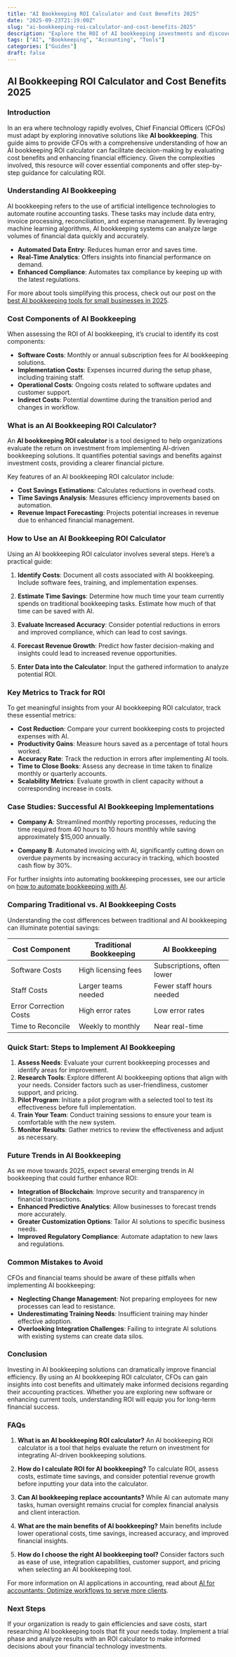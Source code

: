 ```yaml
---
title: "AI Bookkeeping ROI Calculator and Cost Benefits 2025"
date: "2025-09-23T21:19:00Z"
slug: "ai-bookkeeping-roi-calculator-and-cost-benefits-2025"
description: "Explore the ROI of AI bookkeeping investments and discover cost benefits for your business. Learn how advanced tools optimize efficiency."
tags: ["AI", "Bookkeeping", "Accounting", "Tools"]
categories: ["Guides"]
draft: false
---
```


## AI Bookkeeping ROI Calculator and Cost Benefits 2025

### Introduction

In an era where technology rapidly evolves, Chief Financial Officers (CFOs) must adapt by exploring innovative solutions like **AI bookkeeping**. This guide aims to provide CFOs with a comprehensive understanding of how an AI bookkeeping ROI calculator can facilitate decision-making by evaluating cost benefits and enhancing financial efficiency. Given the complexities involved, this resource will cover essential components and offer step-by-step guidance for calculating ROI.

### Understanding AI Bookkeeping

AI bookkeeping refers to the use of artificial intelligence technologies to automate routine accounting tasks. These tasks may include data entry, invoice processing, reconciliation, and expense management. By leveraging machine learning algorithms, AI bookkeeping systems can analyze large volumes of financial data quickly and accurately.

- **Automated Data Entry**: Reduces human error and saves time.
- **Real-Time Analytics**: Offers insights into financial performance on demand.
- **Enhanced Compliance**: Automates tax compliance by keeping up with the latest regulations.

For more about tools simplifying this process, check out our post on the [best AI bookkeeping tools for small businesses in 2025](/posts/best-ai-bookkeeping-tools-for-small-businesses-2025/).

### Cost Components of AI Bookkeeping

When assessing the ROI of AI bookkeeping, it’s crucial to identify its cost components:

- **Software Costs**: Monthly or annual subscription fees for AI bookkeeping solutions.
- **Implementation Costs**: Expenses incurred during the setup phase, including training staff.
- **Operational Costs**: Ongoing costs related to software updates and customer support.
- **Indirect Costs**: Potential downtime during the transition period and changes in workflow.

### What is an AI Bookkeeping ROI Calculator?

An **AI bookkeeping ROI calculator** is a tool designed to help organizations evaluate the return on investment from implementing AI-driven bookkeeping solutions. It quantifies potential savings and benefits against investment costs, providing a clearer financial picture.

Key features of an AI bookkeeping ROI calculator include:

- **Cost Savings Estimations**: Calculates reductions in overhead costs.
- **Time Savings Analysis**: Measures efficiency improvements based on automation.
- **Revenue Impact Forecasting**: Projects potential increases in revenue due to enhanced financial management.

### How to Use an AI Bookkeeping ROI Calculator

Using an AI bookkeeping ROI calculator involves several steps. Here’s a practical guide:

1. **Identify Costs**: Document all costs associated with AI bookkeeping. Include software fees, training, and implementation expenses.

2. **Estimate Time Savings**: Determine how much time your team currently spends on traditional bookkeeping tasks. Estimate how much of that time can be saved with AI.

3. **Evaluate Increased Accuracy**: Consider potential reductions in errors and improved compliance, which can lead to cost savings.

4. **Forecast Revenue Growth**: Predict how faster decision-making and insights could lead to increased revenue opportunities.

5. **Enter Data into the Calculator**: Input the gathered information to analyze potential ROI.

### Key Metrics to Track for ROI

To get meaningful insights from your AI bookkeeping ROI calculator, track these essential metrics:

- **Cost Reduction**: Compare your current bookkeeping costs to projected expenses with AI.
- **Productivity Gains**: Measure hours saved as a percentage of total hours worked.
- **Accuracy Rate**: Track the reduction in errors after implementing AI tools.
- **Time to Close Books**: Assess any decrease in time taken to finalize monthly or quarterly accounts.
- **Scalability Metrics**: Evaluate growth in client capacity without a corresponding increase in costs.

### Case Studies: Successful AI Bookkeeping Implementations

- **Company A**: Streamlined monthly reporting processes, reducing the time required from 40 hours to 10 hours monthly while saving approximately $15,000 annually.
  
- **Company B**: Automated invoicing with AI, significantly cutting down on overdue payments by increasing accuracy in tracking, which boosted cash flow by 30%.

For further insights into automating bookkeeping processes, see our article on [how to automate bookkeeping with AI](posts/how-to-automate-bookkeeping-with-ai-quickbooks-receipt-ocr/).

### Comparing Traditional vs. AI Bookkeeping Costs

Understanding the cost differences between traditional and AI bookkeeping can illuminate potential savings:

| Cost Component           | Traditional Bookkeeping   | AI Bookkeeping            |
|--------------------------|---------------------------|---------------------------|
| Software Costs           | High licensing fees       | Subscriptions, often lower|
| Staff Costs              | Larger teams needed       | Fewer staff hours needed  |
| Error Correction Costs    | High error rates          | Low error rates           |
| Time to Reconcile        | Weekly to monthly         | Near real-time            |

### Quick Start: Steps to Implement AI Bookkeeping

1. **Assess Needs**: Evaluate your current bookkeeping processes and identify areas for improvement.
2. **Research Tools**: Explore different AI bookkeeping options that align with your needs. Consider factors such as user-friendliness, customer support, and pricing.
3. **Pilot Program**: Initiate a pilot program with a selected tool to test its effectiveness before full implementation.
4. **Train Your Team**: Conduct training sessions to ensure your team is comfortable with the new system.
5. **Monitor Results**: Gather metrics to review the effectiveness and adjust as necessary.

### Future Trends in AI Bookkeeping

As we move towards 2025, expect several emerging trends in AI bookkeeping that could further enhance ROI:

- **Integration of Blockchain**: Improve security and transparency in financial transactions.
- **Enhanced Predictive Analytics**: Allow businesses to forecast trends more accurately.
- **Greater Customization Options**: Tailor AI solutions to specific business needs.
- **Improved Regulatory Compliance**: Automate adaptation to new laws and regulations.

### Common Mistakes to Avoid

CFOs and financial teams should be aware of these pitfalls when implementing AI bookkeeping:

- **Neglecting Change Management**: Not preparing employees for new processes can lead to resistance.
- **Underestimating Training Needs**: Insufficient training may hinder effective adoption.
- **Overlooking Integration Challenges**: Failing to integrate AI solutions with existing systems can create data silos.

### Conclusion

Investing in AI bookkeeping solutions can dramatically improve financial efficiency. By using an AI bookkeeping ROI calculator, CFOs can gain insights into cost benefits and ultimately make informed decisions regarding their accounting practices. Whether you are exploring new software or enhancing current tools, understanding ROI will equip you for long-term financial success.

### FAQs

1. **What is an AI bookkeeping ROI calculator?**
   An AI bookkeeping ROI calculator is a tool that helps evaluate the return on investment for integrating AI-driven bookkeeping solutions.

2. **How do I calculate ROI for AI bookkeeping?**
   To calculate ROI, assess costs, estimate time savings, and consider potential revenue growth before inputting your data into the calculator.

3. **Can AI bookkeeping replace accountants?**
   While AI can automate many tasks, human oversight remains crucial for complex financial analysis and client interaction.

4. **What are the main benefits of AI bookkeeping?**
   Main benefits include lower operational costs, time savings, increased accuracy, and improved financial insights.

5. **How do I choose the right AI bookkeeping tool?**
   Consider factors such as ease of use, integration capabilities, customer support, and pricing when selecting an AI bookkeeping tool.

For more information on AI applications in accounting, read about [AI for accountants: Optimize workflows to serve more clients](/posts/ai-for-accountants-optimize-workflows-to-serve-more-clients/). 

### Next Steps

If your organization is ready to gain efficiencies and save costs, start researching AI bookkeeping tools that fit your needs today. Implement a trial phase and analyze results with an ROI calculator to make informed decisions about your financial technology investments.

